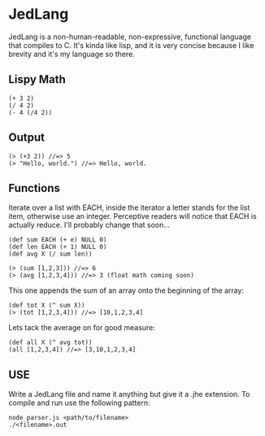 JedLang
=======

JedLang is a non-human-readable, non-expressive, functional language that compiles to C. It's kinda like lisp, and it is very concise because I like brevity and it's my language so there.

Lispy Math
----------
```shell
(+ 3 2)
(/ 4 2)
(- 4 (/4 2))
```

Output
------
```shell
(> (+3 2)) //=> 5
(> "Hello, world.") //=> Hello, world.
```

Functions
---------

Iterate over a list with EACH, inside the iterator a letter stands for the list item, otherwise use an integer. Perceptive readers will notice that EACH is actually reduce. I'll probably change that soon...



```shell
(def sum EACH (+ e) NULL 0)
(def len EACH (+ 1) NULL 0)
(def avg X (/ sum len))

(> (sum [1,2,3])) //=> 6
(> (avg [1,2,3,4])) //=> 3 (float math coming soon)
```
This one appends the sum of an array onto the beginning of the array:
```shell
(def tot X (^ sum X))
(> (tot [1,2,3,4])) //=> [10,1,2,3,4]
```
Lets tack the average on for good measure:
```shell
(def all X (^ avg tot))
(all [1,2,3,4]) //=> [3,10,1,2,3,4]
```

USE
---

Write a JedLang file and name it anything but give it a .jhe extension. To compile and run use the following pattern:

```shell
node parser.js <path/to/filename>
./<filename>.out
```
